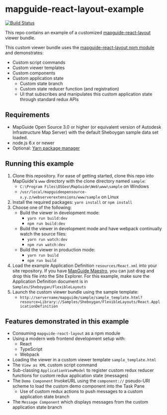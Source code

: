 # mapguide-react-layout-example

[![Build Status](https://travis-ci.org/jumpinjackie/mapguide-react-layout-example.svg?branch=master)](https://travis-ci.org/jumpinjackie/mapguide-react-layout-example)

This repo contains an example of a customized [mapguide-react-layout](https://github.com/jumpinjackie/mapguide-react-layout) viewer bundle.

This custom viewer bundle uses the [mapguide-react-layout npm module](https://www.npmjs.com/package/mapguide-react-layout) and demonstrates:

 * Custom script commands
 * Custom viewer templates
 * Custom components
 * Custom application state
   * Custom state branch
   * Custom state reducer function (and registration)
   * UI that subscribes and manipulates this custom application state through standard redux APIs

## Requirements

 * MapGuide Open Source 3.0 or higher (or equivalent version of Autodesk Infrastructure Map Server) with the default Sheboygan sample data set loaded.
 * node.js 6.x or newer
 * Optional: [Yarn package manager](https://yarnpkg.com)

## Running this example

 1. Clone this repository. For ease of getting started, clone this repo into MapGuide's `www` directory with the clone directory named `sample`:
    * `C:\Program Files\OSGeo\MapGuide\Web\www\sample` on Windows
    * `/usr/local/mapguideopensource-x.y.z/webserverextensions/www/sample` on Linux
 2. Install the required packages: `yarn install` or `npm install`
 3. Choose one of the following:
    * Build the viewer in development mode:
      * `yarn run build:dev`
      * `npm run build:dev`
    * Build the viewer in development mode and have webpack continually watch the source files:
      * `yarn run watch:dev`
      * `npm run watch:dev`
    * Build the viewer in production mode:
      * `yarn run build`
      * `npm run build`
 4. Load the example Application Definition `resources/React.xml` into your site repository. If you have [MapGuide Maestro](https://github.com/jumpinjackie/mapguide-maestro), you can just drag and drop this file into the Site Explorer. For this example, make sure the Application Definition document is in `Samples/Sheboygan/FlexibleLayouts`
 5. Launch the custom viewer bundle using the sample template:
    * `http://servername/mapguide/sample/sample_template.html?resource=Library://Samples/Sheboygan/FlexibleLayouts/React.ApplicationDefinition`

## Features demonstrated in this example

 * Consuming `mapguide-react-layout` as a npm module
 * Using a modern web frontend development setup with:
   * React
   * TypeScript
   * Webpack
 * Loading the viewer in a custom viewer template `sample_template.html`
 * The `View as KML` custom script command
 * Sub-classing `ApplicationViewModel` to register custom redux reducer functions for custom redux application state (messages)
 * The `Demo Component` InvokeURL using the `component://` pseudo-URI scheme to load the custom demo component into the Task Pane
    * Use of custom redux actions to push messages to a custom application state branch
 * The `Message Component` which displays messages from the custom application state branch
